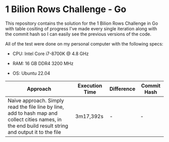 # 1 Bilion Rows Challenge - Go

This repository contains the solution for the 1 Bilion Rows Challenge in Go with table cositing of progress I've made every single iteration along with the commit hash so I can easily see the previous versions of the code.

All of the test were done on my personal computer with the following specs:

- CPU: Intel Core i7-8700K @ 4.8 GHz

- RAM: 16 GB DDR4 3200 MHz

- OS: Ubuntu 22.04

Approach | Execution Time | Difference | Commit Hash
--- | --- | --- | ---
Naive approach. Simply read the file line by line, add to hash map and collect cities names, in the end build result string and output it to the file | 3m17,392s | - | -